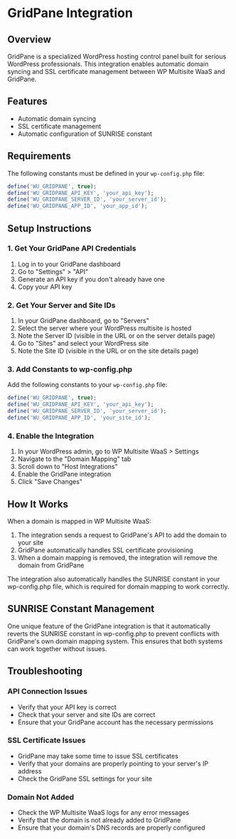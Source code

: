 # GridPane Integration

## Overview
GridPane is a specialized WordPress hosting control panel built for serious WordPress professionals. This integration enables automatic domain syncing and SSL certificate management between WP Multisite WaaS and GridPane.

## Features
- Automatic domain syncing
- SSL certificate management
- Automatic configuration of SUNRISE constant

## Requirements
The following constants must be defined in your `wp-config.php` file:

```php
define('WU_GRIDPANE', true);
define('WU_GRIDPANE_API_KEY', 'your_api_key');
define('WU_GRIDPANE_SERVER_ID', 'your_server_id');
define('WU_GRIDPANE_APP_ID', 'your_app_id');
```

## Setup Instructions

### 1. Get Your GridPane API Credentials

1. Log in to your GridPane dashboard
2. Go to "Settings" > "API"
3. Generate an API key if you don't already have one
4. Copy your API key

### 2. Get Your Server and Site IDs

1. In your GridPane dashboard, go to "Servers"
2. Select the server where your WordPress multisite is hosted
3. Note the Server ID (visible in the URL or on the server details page)
4. Go to "Sites" and select your WordPress site
5. Note the Site ID (visible in the URL or on the site details page)

### 3. Add Constants to wp-config.php

Add the following constants to your `wp-config.php` file:

```php
define('WU_GRIDPANE', true);
define('WU_GRIDPANE_API_KEY', 'your_api_key');
define('WU_GRIDPANE_SERVER_ID', 'your_server_id');
define('WU_GRIDPANE_APP_ID', 'your_site_id');
```

### 4. Enable the Integration

1. In your WordPress admin, go to WP Multisite WaaS > Settings
2. Navigate to the "Domain Mapping" tab
3. Scroll down to "Host Integrations"
4. Enable the GridPane integration
5. Click "Save Changes"

## How It Works

When a domain is mapped in WP Multisite WaaS:

1. The integration sends a request to GridPane's API to add the domain to your site
2. GridPane automatically handles SSL certificate provisioning
3. When a domain mapping is removed, the integration will remove the domain from GridPane

The integration also automatically handles the SUNRISE constant in your wp-config.php file, which is required for domain mapping to work correctly.

## SUNRISE Constant Management

One unique feature of the GridPane integration is that it automatically reverts the SUNRISE constant in wp-config.php to prevent conflicts with GridPane's own domain mapping system. This ensures that both systems can work together without issues.

## Troubleshooting

### API Connection Issues
- Verify that your API key is correct
- Check that your server and site IDs are correct
- Ensure that your GridPane account has the necessary permissions

### SSL Certificate Issues
- GridPane may take some time to issue SSL certificates
- Verify that your domains are properly pointing to your server's IP address
- Check the GridPane SSL settings for your site

### Domain Not Added
- Check the WP Multisite WaaS logs for any error messages
- Verify that the domain is not already added to GridPane
- Ensure that your domain's DNS records are properly configured
